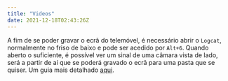 ```yaml
---
title: "Videos"
date: 2021-12-18T02:43:26Z
---
```


A fim de se poder gravar o ecrã do telemóvel, é necessário abrir o `Logcat`, normalmente no friso de baixo e pode ser acedido por `Alt+6`.
Quando aberto o suficiente, é possível ver um sinal de uma câmara vista de lado, será a partir de aí que se poderá gravado o ecrã para uma pasta que se quiser. 
Um guia mais detalhado [aqui](https://developer.android.com/studio/debug/am-video).